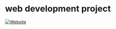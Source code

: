 # web development project
[![Website](https://img.shields.io/badge/Website-Visit-blue)](https://shriyarukminiv.github.io/project/)
